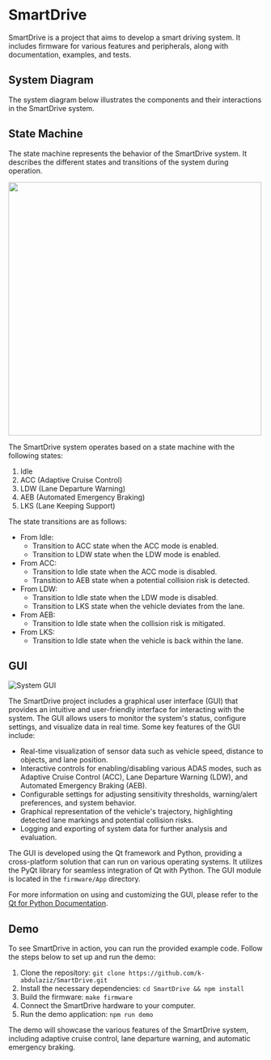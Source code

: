 # SmartDrive

SmartDrive is a project that aims to develop a smart driving system. It includes firmware for various features and peripherals, along with documentation, examples, and tests.

## System Diagram

The system diagram below illustrates the components and their interactions in the SmartDrive system.



## State Machine

The state machine represents the behavior of the SmartDrive system. It describes the different states and transitions of the system during operation.

<img src="https://github.com/Adel-Hani-Saaed/ITI-Graduation-project-/blob/main/Image/diagram%20Modes.png" width="500" height="500">

The SmartDrive system operates based on a state machine with the following states:

1. Idle
2. ACC (Adaptive Cruise Control)
3. LDW (Lane Departure Warning)
4. AEB (Automated Emergency Braking)
5. LKS (Lane Keeping Support)

The state transitions are as follows:

- From Idle:
    - Transition to ACC state when the ACC mode is enabled.
    - Transition to LDW state when the LDW mode is enabled.
- From ACC:
    - Transition to Idle state when the ACC mode is disabled.
    - Transition to AEB state when a potential collision risk is detected.
- From LDW:
    - Transition to Idle state when the LDW mode is disabled.
    - Transition to LKS state when the vehicle deviates from the lane.
- From AEB:
    - Transition to Idle state when the collision risk is mitigated.
- From LKS:
    - Transition to Idle state when the vehicle is back within the lane.

## GUI

![System GUI](images/gui.png)

The SmartDrive project includes a graphical user interface (GUI) that provides an intuitive and user-friendly interface for interacting with the system. The GUI allows users to monitor the system's status, configure settings, and visualize data in real time. Some key features of the GUI include:

- Real-time visualization of sensor data such as vehicle speed, distance to objects, and lane position.
- Interactive controls for enabling/disabling various ADAS modes, such as Adaptive Cruise Control (ACC), Lane Departure Warning (LDW), and Automated Emergency Braking (AEB).
- Configurable settings for adjusting sensitivity thresholds, warning/alert preferences, and system behavior.
- Graphical representation of the vehicle's trajectory, highlighting detected lane markings and potential collision risks.
- Logging and exporting of system data for further analysis and evaluation.

The GUI is developed using the Qt framework and Python, providing a cross-platform solution that can run on various operating systems. It utilizes the PyQt library for seamless integration of Qt with Python. The GUI module is located in the `firmware/App` directory.

For more information on using and customizing the GUI, please refer to the [Qt for Python Documentation](https://doc.qt.io/qtforpython-6/).


## Demo

To see SmartDrive in action, you can run the provided example code. Follow the steps below to set up and run the demo:

1. Clone the repository: `git clone https://github.com/k-abdulaziz/SmartDrive.git`
2. Install the necessary dependencies: `cd SmartDrive && npm install`
3. Build the firmware: `make firmware`
4. Connect the SmartDrive hardware to your computer.
5. Run the demo application: `npm run demo`

The demo will showcase the various features of the SmartDrive system, including adaptive cruise control, lane departure warning, and automatic emergency braking.
